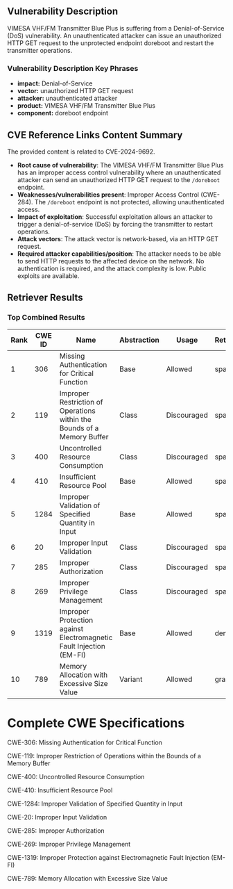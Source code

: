 ## Vulnerability Description
VIMESA VHF/FM Transmitter Blue Plus is suffering from a Denial-of-Service (DoS) vulnerability. An unauthenticated attacker can issue an unauthorized HTTP GET request to the unprotected endpoint doreboot and restart the transmitter operations.

### Vulnerability Description Key Phrases
- **impact:** Denial-of-Service
- **vector:** unauthorized HTTP GET request
- **attacker:** unauthenticated attacker
- **product:** VIMESA VHF/FM Transmitter Blue Plus
- **component:** doreboot endpoint

## CVE Reference Links Content Summary
The provided content is related to CVE-2024-9692.

- **Root cause of vulnerability**: The VIMESA VHF/FM Transmitter Blue Plus has an improper access control vulnerability where an unauthenticated attacker can send an unauthorized HTTP GET request to the `/doreboot` endpoint.
- **Weaknesses/vulnerabilities present**: Improper Access Control (CWE-284). The `/doreboot` endpoint is not protected, allowing unauthenticated access.
- **Impact of exploitation**: Successful exploitation allows an attacker to trigger a denial-of-service (DoS) by forcing the transmitter to restart operations.
- **Attack vectors**: The attack vector is network-based, via an HTTP GET request.
- **Required attacker capabilities/position**: The attacker needs to be able to send HTTP requests to the affected device on the network. No authentication is required, and the attack complexity is low. Public exploits are available.

## Retriever Results

### Top Combined Results

| Rank | CWE ID | Name | Abstraction | Usage  | Retrievers | Individual Scores |
|------|--------|------|-------------|-------|------------|-------------------|
| 1 | 306 | Missing Authentication for Critical Function | Base | Allowed | sparse | 0.066 |
| 2 | 119 | Improper Restriction of Operations within the Bounds of a Memory Buffer | Class | Discouraged | sparse | 0.061 |
| 3 | 400 | Uncontrolled Resource Consumption | Class | Discouraged | sparse | 0.061 |
| 4 | 410 | Insufficient Resource Pool | Base | Allowed | sparse | 0.060 |
| 5 | 1284 | Improper Validation of Specified Quantity in Input | Base | Allowed | sparse | 0.059 |
| 6 | 20 | Improper Input Validation | Class | Discouraged | sparse | 0.059 |
| 7 | 285 | Improper Authorization | Class | Discouraged | sparse | 0.059 |
| 8 | 269 | Improper Privilege Management | Class | Discouraged | sparse | 0.059 |
| 9 | 1319 | Improper Protection against Electromagnetic Fault Injection (EM-FI) | Base | Allowed | dense | 0.444 |
| 10 | 789 | Memory Allocation with Excessive Size Value | Variant | Allowed | graph | 0.003 |



# Complete CWE Specifications

CWE-306: Missing Authentication for Critical Function

CWE-119: Improper Restriction of Operations within the Bounds of a Memory Buffer

CWE-400: Uncontrolled Resource Consumption

CWE-410: Insufficient Resource Pool

CWE-1284: Improper Validation of Specified Quantity in Input

CWE-20: Improper Input Validation

CWE-285: Improper Authorization

CWE-269: Improper Privilege Management

CWE-1319: Improper Protection against Electromagnetic Fault Injection (EM-FI)

CWE-789: Memory Allocation with Excessive Size Value
